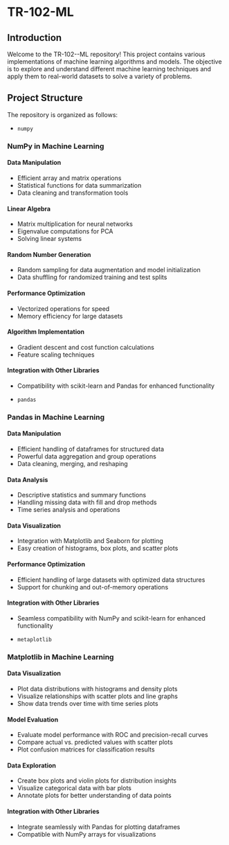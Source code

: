 # TR-102-ML

## Introduction
Welcome to the TR-102--ML repository! This project contains various implementations of machine learning algorithms and models. The objective is to explore and understand different machine learning techniques and apply them to real-world datasets to solve a variety of problems.

## Project Structure
The repository is organized as follows:

- `numpy`
### NumPy in Machine Learning

#### Data Manipulation
- Efficient array and matrix operations
- Statistical functions for data summarization
- Data cleaning and transformation tools

#### Linear Algebra
- Matrix multiplication for neural networks
- Eigenvalue computations for PCA
- Solving linear systems

#### Random Number Generation
- Random sampling for data augmentation and model initialization
- Data shuffling for randomized training and test splits

#### Performance Optimization
- Vectorized operations for speed
- Memory efficiency for large datasets

#### Algorithm Implementation
- Gradient descent and cost function calculations
- Feature scaling techniques

#### Integration with Other Libraries
- Compatibility with scikit-learn and Pandas for enhanced functionality

- `pandas`
### Pandas in Machine Learning

#### Data Manipulation
- Efficient handling of dataframes for structured data
- Powerful data aggregation and group operations
- Data cleaning, merging, and reshaping

#### Data Analysis
- Descriptive statistics and summary functions
- Handling missing data with fill and drop methods
- Time series analysis and operations

#### Data Visualization
- Integration with Matplotlib and Seaborn for plotting
- Easy creation of histograms, box plots, and scatter plots

#### Performance Optimization
- Efficient handling of large datasets with optimized data structures
- Support for chunking and out-of-memory operations

#### Integration with Other Libraries
- Seamless compatibility with NumPy and scikit-learn for enhanced functionality


- `metaplotlib`
### Matplotlib in Machine Learning

#### Data Visualization
- Plot data distributions with histograms and density plots
- Visualize relationships with scatter plots and line graphs
- Show data trends over time with time series plots

#### Model Evaluation
- Evaluate model performance with ROC and precision-recall curves
- Compare actual vs. predicted values with scatter plots
- Plot confusion matrices for classification results

#### Data Exploration
- Create box plots and violin plots for distribution insights
- Visualize categorical data with bar plots
- Annotate plots for better understanding of data points

#### Integration with Other Libraries
- Integrate seamlessly with Pandas for plotting dataframes
- Compatible with NumPy arrays for visualizations
